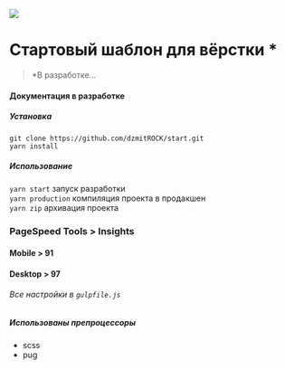 ![](https://github.com/dzmitROCK/start/blob/master/app/favicon/android-chrome-512x512.png?raw=true)
# Стартовый шаблон для вёрстки *
> *В разработке...
#### Документация в разработке
##### Установка
`git clone https://github.com/dzmitROCK/start.git`  
`yarn install`
##### Использование
`yarn start` запуск разработки  
`yarn production` компиляция проекта в продакшен  
`yarn zip` архивация проекта
### PageSpeed Tools > Insights
#### Mobile > 91
#### Desktop > 97
###### Все настройки в `gulpfile.js`
##### Использованы препроцессоры
* scss
* pug
